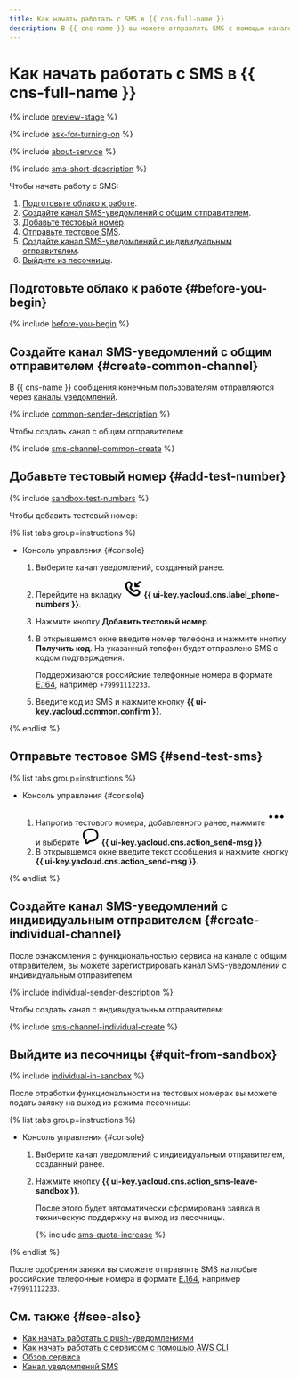 ```yaml
---
title: Как начать работать с SMS в {{ cns-full-name }}
description: В {{ cns-name }} вы можете отправлять SMS с помощью каналов SMS-уведомлений.
---
```


# Как начать работать с SMS в {{ cns-full-name }}

{% include [preview-stage](../_includes/notifications/preview-stage.md) %}

{% include [ask-for-turning-on](../_includes/notifications/ask-for-turning-on.md) %}

{% include [about-service](../_includes/notifications/about-service.md) %}

{% include [sms-short-description](../_includes/notifications/sms-short-description.md) %}


Чтобы начать работу с SMS:
1. [Подготовьте облако к работе](#before-you-begin).
1. [Создайте канал SMS-уведомлений c общим отправителем](#create-common-channel).
1. [Добавьте тестовый номер](#add-test-number).
1. [Отправьте тестовое SMS](#send-test-sms).
1. [Создайте канал SMS-уведомлений c индивидуальным отправителем](#create-individual-channel).
1. [Выйдите из песочницы](#quit-from-sandbox).

## Подготовьте облако к работе {#before-you-begin}

{% include [before-you-begin](../_tutorials/_tutorials_includes/before-you-begin.md) %}

## Создайте канал SMS-уведомлений c общим отправителем {#create-common-channel}

В {{ cns-name }} сообщения конечным пользователям отправляются через [каналы уведомлений](./concepts/index.md#channels).

{% include [common-sender-description](../_includes/notifications/common-sender-description.md) %}

Чтобы создать канал c общим отправителем:

{% include [sms-channel-common-create](../_includes/notifications/sms-channel-common-create.md) %}


## Добавьте тестовый номер {#add-test-number}

{% include [sandbox-test-numbers](../_includes/notifications/sandbox-test-numbers.md) %}

Чтобы добавить тестовый номер:

{% list tabs group=instructions %}

- Консоль управления {#console}

  1. Выберите канал уведомлений, созданный ранее.
  1. Перейдите на вкладку ![image](../_assets/console-icons/handset-arrow-in.svg) **{{ ui-key.yacloud.cns.label_phone-numbers }}**.
  1. Нажмите кнопку **Добавить тестовый номер**.
  1. В открывшемся окне введите номер телефона и нажмите кнопку **Получить код**. На указанный телефон будет отправлено SMS с кодом подтверждения.

      Поддерживаются российские телефонные номера в формате [E.164](https://ru.wikipedia.org/wiki/E.164), например `+79991112233`.

  1. Введите код из SMS и нажмите кнопку **{{ ui-key.yacloud.common.confirm }}**.

{% endlist %}

## Отправьте тестовое SMS {#send-test-sms}

{% list tabs group=instructions %}

- Консоль управления {#console}

  1. Напротив тестового номера, добавленного ранее, нажмите ![image](../_assets/console-icons/ellipsis.svg) и выберите ![image](../_assets/console-icons/comment.svg) **{{ ui-key.yacloud.cns.action_send-msg }}**.
  1. В открывшемся окне введите текст сообщения и нажмите кнопку **{{ ui-key.yacloud.cns.action_send-msg }}**.

{% endlist %}

## Создайте канал SMS-уведомлений c индивидуальным отправителем {#create-individual-channel}

После ознакомления с функциональностью сервиса на канале с общим отправителем, вы можете зарегистрировать канал SMS-уведомлений c индивидуальным отправителем.

{% include [individual-sender-description](../_includes/notifications/individual-sender-description.md) %}

Чтобы создать канал с индивидуальным отправителем:

{% include [sms-channel-individual-create](../_includes/notifications/sms-channel-individual-create.md) %}


## Выйдите из песочницы {#quit-from-sandbox}

{% include [individual-in-sandbox](../_includes/notifications/individual-in-sandbox.md) %}

После отработки функциональности на тестовых номерах вы можете подать заявку на выход из режима песочницы:

{% list tabs group=instructions %}

- Консоль управления {#console}

  1. Выберите канал уведомлений с индивидуальным отправителем, созданный ранее.
  1. Нажмите кнопку **{{ ui-key.yacloud.cns.action_sms-leave-sandbox }}**.

      После этого будет автоматически сформирована заявка в техническую поддержку на выход из песочницы.

      {% include [sms-quota-increase](../_includes/notifications/sms-quota-increase.md) %}

{% endlist %}

После одобрения заявки вы сможете отправлять SMS на любые российские телефонные номера в формате [E.164](https://ru.wikipedia.org/wiki/E.164), например `+79991112233`.

## См. также {#see-also}

* [Как начать работать с push-уведомлениями](quickstart-sms.md)
* [Как начать работать с сервисом с помощью AWS CLI](./tools/aws-cli.md)
* [Обзор сервиса](./concepts/index.md)
* [Канал уведомлений SMS](./concepts/sms.md)
